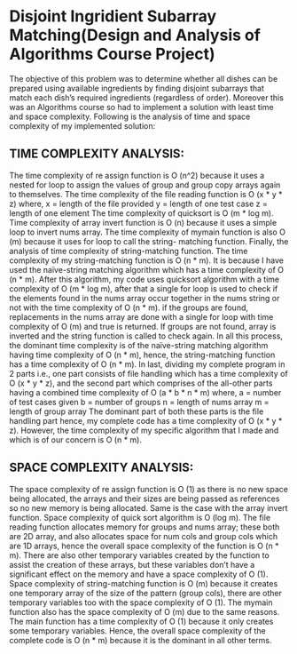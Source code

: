 # Disjoint Ingridient Subarray Matching(Design and Analysis of Algorithms Course Project)

The objective of this problem was to determine whether all dishes can be prepared using available ingredients by finding disjoint subarrays that match each dish’s required ingredients (regardless of order).
Moreover this was an Algorithms course so had to implement a solution with least time and space complexity. Following is the analysis of time and space complexity of my implemented solution:

## TIME COMPLEXITY ANALYSIS: 
The time complexity of re assign function is O (n^2) because it uses a nested for loop to assign the
values of group and group copy arrays again to themselves.
The time complexity of the file reading function is O (x * y * z)
where,
x = length of the file provided
y = length of one test case
z = length of one element
The time complexity of quicksort is O (m * log m).
Time complexity of array invert function is O (n) because it uses a simple loop to invert nums array.
The time complexity of mymain function is also O (m) because it uses for loop to call the string-
matching function.
Finally, the analysis of time complexity of string-matching function.
The time complexity of my string-matching function is O (n * m).
It is because I have used the naïve-string matching algorithm which has a time complexity of
O (n * m). After this algorithm, my code uses quicksort algorithm with a time complexity of
O (m * log m), after that a single for loop is used to check if the elements found in the nums array
occur together in the nums string or not with the time complexity of O (n * m). if the groups are found,
replacements in the nums array are done with a single for loop with time complexity of O (m) and true
is returned. If groups are not found, array is inverted and the string function is called to check again.
In all this process, the dominant time complexity is of the naïve-string matching algorithm having time
complexity of O (n * m), hence, the string-matching function has a time complexity of O (n * m).
In last, dividing my complete program in 2 parts i.e., one part consists of file handling which has a
time complexity of O (x * y * z), and the second part which comprises of the all-other parts having a
combined time complexity of O (a * b * n * m)
where,
a = number of test cases given
b = number of groups
n = length of nums array
m = length of group array
The dominant part of both these parts is the file handling part hence, my complete code has a time
complexity of O (x * y * z). However, the time complexity of my specific algorithm that I made and
which is of our concern is O (n * m).


## SPACE COMPLEXITY ANALYSIS:
The space complexity of re assign function is O (1) as there is no new space being allocated, the
arrays and their sizes are being passed as references so no new memory is being allocated. Same is
the case with the array invert function. Space complexity of quick sort algorithm is O (log m).
The file reading function allocates memory for groups and nums array; these both are 2D array, and
also allocates space for num cols and group cols which are 1D arrays, hence the overall space
complexity of the function is O (n * m). There are also other temporary variables created by the
function to assist the creation of these arrays, but these variables don’t have a significant effect on
the memory and have a space complexity of O (1).
Space complexity of string-matching function is O (m) because it creates one temporary array of the
size of the pattern (group cols), there are other temporary variables too with the space complexity
of O (1). The mymain function also has the space complexity of O (m) due to the same reasons. The
main function has a time complexity of O (1) because it only creates some temporary variables.
Hence, the overall space complexity of the complete code is O (n * m) because it is the dominant in
all other terms.

